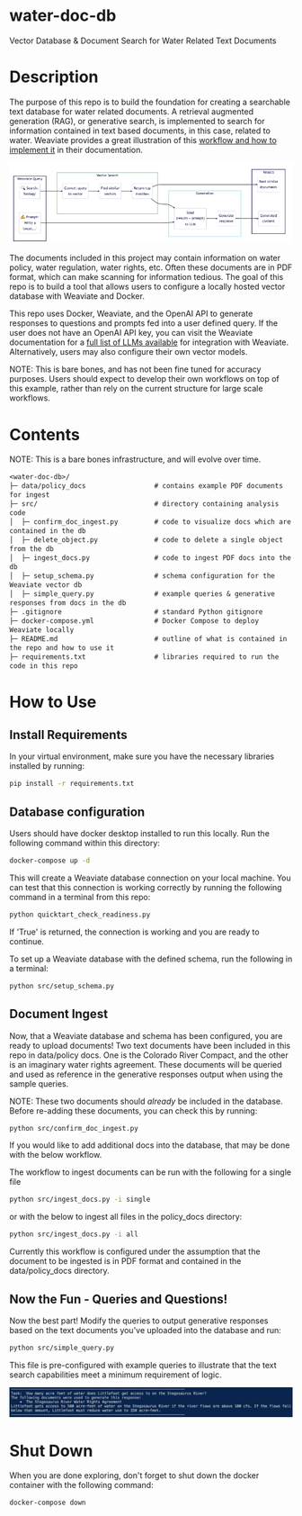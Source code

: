 # water-doc-db
Vector Database & Document Search for Water Related Text Documents

# Description
The purpose of this repo is to build the foundation for creating a searchable text database for 
water related documents. A retrieval augmented generation (RAG), or generative search, is 
implemented to search for information contained in text based documents, in this case, related to 
water. Weaviate provides a great illustration of this [workflow and how to implement it](https://weaviate.io/developers/weaviate/quickstart/local) 
in their documentation.

![RAG overview](./static/images/weaviate_rag_overview.png)

The documents included in this project may contain information on water policy, water 
regulation, water rights, etc. Often these documents are in PDF format, which can make 
scanning for information tedious. The goal of this repo is to build a tool that allows users to
configure a locally hosted vector database with Weaviate and Docker.

This repo uses Docker, Weaviate, and the OpenAI API to generate responses to questions and prompts
fed into a user defined query. If the user does not have an OpenAI API key, you can visit
the Weaviate documentation for a [full list of LLMs available](https://weaviate.io/developers/weaviate/model-providers) for integration with Weaviate. 
Alternatively, users may also configure their own vector models. 

NOTE: This is bare bones, and has not been fine tuned for accuracy purposes. Users should expect
to develop their own workflows on top of this example, rather than rely on the current structure 
for large scale workflows. 


# Contents
NOTE: This is a bare bones infrastructure, and will evolve over time.


    <water-doc-db>/
    ├─ data/policy_docs                 # contains example PDF documents for ingest
    ├─ src/                             # directory containing analysis code
    │  ├─ confirm_doc_ingest.py         # code to visualize docs which are contained in the db
    │  ├─ delete_object.py              # code to delete a single object from the db
    │  ├─ ingest_docs.py                # code to ingest PDF docs into the db
    │  ├─ setup_schema.py               # schema configuration for the Weaviate vector db
    │  ├─ simple_query.py               # example queries & generative responses from docs in the db
    ├─ .gitignore                       # standard Python gitignore
    ├─ docker-compose.yml               # Docker Compose to deploy Weaviate locally
    ├─ README.md                        # outline of what is contained in the repo and how to use it
    ├─ requirements.txt                 # libraries required to run the code in this repo


# How to Use
## Install Requirements
In your virtual environment, make sure you have the necessary libraries installed by running:

```bash
pip install -r requirements.txt
```

## Database configuration
Users should have docker desktop installed to run this locally. Run the following command within 
this directory:

```bash
docker-compose up -d
```

This will create a Weaviate database connection on your local machine. You can test that this 
connection is working correctly by running the following command in a terminal from this repo:

```bash
python quicktart_check_readiness.py
```

If 'True' is returned, the connection is working and you are ready to continue.

To set up a Weaviate database with the defined schema, run the following in a terminal:

```bash
python src/setup_schema.py
```

## Document Ingest
Now, that a Weaviate database and schema has been configured, you are ready to upload documents!
Two text documents have been included in this repo in data/policy docs. One is the Colorado River 
Compact, and the other is an imaginary water rights agreement. These documents will be queried and
used as reference in the generative responses output when using the sample queries. 

NOTE: These two documents should *already* be included in the database. Before re-adding these 
documents, you can check this by running:

```bash
python src/confirm_doc_ingest.py
```

If you would like to add additional docs into the database, that may be done with the below
workflow.

The workflow to ingest documents can be run with the following for a single file
```bash
python src/ingest_docs.py -i single
```

or with the below to ingest all files in the policy_docs directory:
```bash
python src/ingest_docs.py -i all
```

Currently this workflow is configured under the assumption that the document to be ingested is in 
PDF format and contained in the data/policy_docs directory.

## Now the Fun - Queries and Questions!
Now the best part! Modify the queries to output generative responses based on the text documents 
you've uploaded into the database and run:

```bash
python src/simple_query.py
```

This file is pre-configured with example
queries to illustrate that the text search capabilities meet a minimum requirement of logic.

![example gen output](./static/images/example_gen_response.png)

# Shut Down
When you are done exploring, don't forget to shut down the docker container with the following 
command:

 ```bash
docker-compose down
```